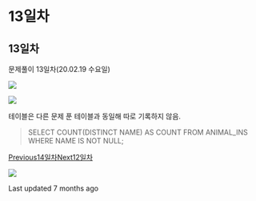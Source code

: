 # 13일차

## 13일차

문제풀이 13일차(20.02.19 수요일)

![](https://gblobscdn.gitbook.com/assets%2F-Lx\_BnLKbqvAkZAteaNW%2F-M0ROZakgWlWgWRuE\_DS%2F-M0RVjioZLGfqeKruGzM%2Fimage.png?alt=media\&token=73f6dc5b-9af9-456b-a4ae-db972d4d115c)

![](https://gblobscdn.gitbook.com/assets%2F-Lx\_BnLKbqvAkZAteaNW%2F-M0ROZakgWlWgWRuE\_DS%2F-M0RVn47nTGSn83hygap%2Fimage.png?alt=media\&token=52a49e1a-b1b1-4893-b586-11ce6af22f61)

테이블은 다른 문제 푼 테이블과 동일해 따로 기록하지 않음.

> SELECT COUNT(DISTINCT NAME) AS COUNT FROM ANIMAL\_INS WHERE NAME IS NOT NULL;

[Previous14일차](14.md)[Next12일차](12.md)

![](https://avatars1.githubusercontent.com/u/58247170?v=4)

Last updated 7 months ago
